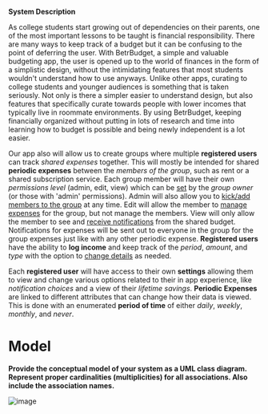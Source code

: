 **System Description**

As college students start growing out of dependencies on their parents, one of the most important lessons to be taught is financial responsibility. There are many ways to keep track of a budget but it can be confusing to the point of deferring the user. With BetrBudget, a simple and valuable budgeting app, the user is opened up to the world of finances in the form of a simplistic design, without the intimidating features that most students wouldn't understand how to use anyways. Unlike other apps, curating to college students and younger audiences is something that is taken seriously. Not only is there a simpler easier to understand design, but also features that specifically curate towards people with lower incomes that typically live in roommate environments. By using BetrBudget, keeping financially organized without putting in lots of research and time into learning how to budget is possible and being newly independent is a lot easier.

Our app also will allow us to create groups where multiple **registered users** can track *shared expenses* together. This will mostly be intended for shared **periodic expenses** between the *members of the group*, such as rent or a shared subscription service. Each group member will have their own *permissions level* (admin, edit, view) which can be <ins>set</ins> by the *group owner* (or those with 'admin' permissions). Admin will also allow you to <ins>kick/add members to the group</ins> at any time. Edit will allow the member to <ins>manage expenses</ins> for the group, but not manage the members. View will only allow the member to see and <ins>receive notifications</ins> from the shared budget.  Notifications for expenses will be sent out to everyone in the group for the group expenses just like with any other periodic expense. **Registered users** have the ability to **log income** and keep track of the *period*, *amount*, and *type* with the option to <ins>change details</ins> as needed.

Each **registered user** will have access to their own **settings** allowing them to view and change various options related to their in app experience, like *notification choices* and a view of their *lifetime savings*. **Periodic Expenses** are linked to different attributes that can change how their data is viewed. This is done with an enumerated **period of time** of either *daily*, *weekly*, *monthly*, and *never*. 


# Model

**Provide the conceptual model of your system as a UML class diagram. Represent proper
cardinalities (multiplicities) for all associations. Also include the association names.**

![image](https://user-images.githubusercontent.com/3053449/155901986-e68ca3ff-c14a-45db-8c10-decfb2ff018c.png)


